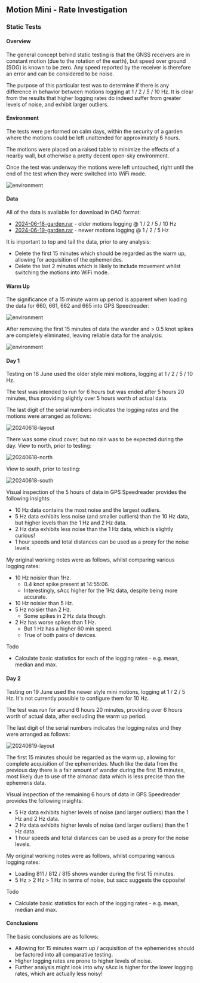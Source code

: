 ## Motion Mini - Rate Investigation

### Static Tests

#### Overview

The general concept behind static testing is that the GNSS receivers are in constant motion (due to the rotation of the earth), but speed over ground (SOG) is known to be zero. Any speed reported by the receiver is therefore an error and can be considered to be noise.

The purpose of this particular test was to determine if there is any difference in behavior between motions logging at 1 / 2 / 5 / 10 Hz. It is clear from the results that higher logging rates do indeed suffer from greater levels of noise, and exhibit larger outliers.



#### Environment

The tests were performed on calm days, within the security of a garden where the motions could be left unattended for approximately 6 hours.

The motions were placed on a raised table to minimize the effects of a nearby wall, but otherwise a pretty decent open-sky environment.

Once the test was underway the motions were left untouched, right until the end of the test when they were switched into WiFi mode.

![environment](img/20240618_123010.jpg)



#### Data

All of the data is available for download in OAO format:

- [2024-06-18-garden.rar](2024-06-18-garden.rar) - older motions logging @ 1 / 2 / 5 / 10 Hz
- [2024-06-19-garden.rar](2024-06-19-garden.rar) - newer motions logging @ 1 / 2 / 5 Hz

It is important to top and tail the data, prior to any analysis:

- Delete the first 15 minutes which should be regarded as the warm up, allowing for acquisition of the ephemerides.
- Delete the last 2 minutes which is likely to include movement whilst switching the motions into WiFi mode.



#### Warm Up

The significance of a 15 minute warm up period is apparent when loading the data for 660, 661, 662 and 665 into GPS Speedreader:

![environment](img/20240618_66x.png)

After removing the first 15 minutes of data the wander and > 0.5 knot spikes are completely eliminated, leaving reliable data for the analysis:

![environment](img/20240618_66x_clean.png)



#### Day 1

Testing on 18 June used the older style mini motions, logging at 1 / 2 / 5 / 10 Hz.

The test was intended to run for 6 hours but was ended after 5 hours 20 minutes, thus providing slightly over 5 hours worth of actual data.

The last digit of the serial numbers indicates the logging rates and the motions were arranged as follows:

![20240618-layout](img/20240618_123348.jpg)

There was some cloud cover, but no rain was to be expected during the day. View to north, prior to testing:

![20240618-north](img/20240618_123120.jpg)

View to south, prior to testing:

![20240618-south](img/20240618_123127.jpg)

Visual inspection of the 5 hours of data in GPS Speedreader provides the following insights:

- 10 Hz data contains the most noise and the largest outliers.
- 5 Hz data exhibits less noise (and smaller outliers) than the 10 Hz data, but higher levels than the 1 Hz and 2 Hz data.
- 2 Hz data exhibits less noise than the 1 Hz data, which is slightly curious!
- 1 hour speeds and total distances can be used as a proxy for the noise levels.



My original working notes were as follows, whilst comparing various logging rates:

- 10 Hz noisier than 1Hz.
  - 0.4 knot spike present at 14:55:06.
  - Interestingly, sAcc higher for the 1Hz data, despite being more accurate.
- 10 Hz noisier than 5 Hz.
- 5 Hz noisier than 2 Hz.
  - Some spikes in 2 Hz data though.
- 2 Hz has worse spikes than 1 Hz.
  - But 1 Hz has a higher 60 min speed.
  - True of both pairs of devices.



Todo

- Calculate basic statistics for each of the logging rates - e.g. mean, median and max.



#### Day 2

Testing on 19 June used the newer style mini motions, logging at 1 / 2 / 5 Hz. It's not currently possible to configure them for 10 Hz.

The test was run for around 6 hours 20 minutes, providing over 6 hours worth of actual data, after excluding the warm up period.

The last digit of the serial numbers indicates the logging rates and they were arranged as follows:

![20240619-layout](img/20240619_115615.jpg)

The first 15 minutes should be regarded as the warm up, allowing for complete acquisition of the ephemerides. Much like the data from the previous day there is a fair amount of wander during the first 15 minutes, most likely due to use of the almanac data which is less precise than the ephemeris data.

Visual inspection of the remaining 6 hours of data in GPS Speedreader provides the following insights:

- 5 Hz data exhibits higher levels of noise (and larger outliers) than the 1 Hz and 2 Hz data.
- 2 Hz data exhibits higher levels of noise (and larger outliers) than the 1 Hz data.
- 1 hour speeds and total distances can be used as a proxy for the noise levels.



My original working notes were as follows, whilst comparing various logging rates:

- Loading 811 / 812 / 815 shows wander during the first 15 minutes.
- 5 Hz > 2 Hz > 1 Hz in terms of noise, but sacc suggests the opposite!



Todo

- Calculate basic statistics for each of the logging rates - e.g. mean, median and max.



#### Conclusions

The basic conclusions are as follows:

- Allowing for 15 minutes warm up / acquisition of the ephemerides should be factored into all comparative testing.
- Higher logging rates are prone to higher levels of noise.
- Further analysis might look into why sAcc is higher for the lower logging rates, which are actually less noisy!

